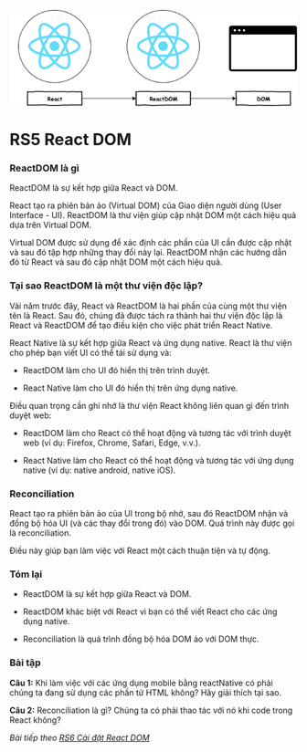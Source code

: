 ![Create-HTML-1](images/react-dom.png) 

# RS5 React DOM

### ReactDOM là gì

ReactDOM là sự kết hợp giữa React và DOM.

React tạo ra phiên bản ảo (Virtual DOM) của Giao diện người dùng (User Interface - UI). ReactDOM là thư viện giúp cập nhật DOM một cách hiệu quả dựa trên Virtual DOM.

Virtual DOM được sử dụng để xác định các phần của UI cần được cập nhật và sau đó tập hợp những thay đổi này lại. ReactDOM nhận các hướng dẫn đó từ React và sau đó cập nhật DOM một cách hiệu quả.

### Tại sao ReactDOM là một thư viện độc lập?

Vài năm trước đây, React và ReactDOM là hai phần của cùng một thư viện tên là React. Sau đó, chúng đã được tách ra thành hai thư viện độc lập là React và ReactDOM để tạo điều kiện cho việc phát triển React Native.

React Native là sự kết hợp giữa React và ứng dụng native. React là thư viện cho phép bạn viết UI có thể tái sử dụng và:
    
- ReactDOM làm cho UI đó hiển thị trên trình duyệt.

- React Native làm cho UI đó hiển thị trên ứng dụng native.

Điều quan trọng cần ghi nhớ là thư viện React không liên quan gì đến trình duyệt web:

- ReactDOM làm cho React có thể hoạt động và tương tác với trình duyệt web (ví dụ: Firefox, Chrome, Safari, Edge, v.v.).

- React Native làm cho React có thể hoạt động và tương tác với ứng dụng native (ví dụ: native android, native iOS).

### Reconciliation

React tạo ra phiên bản ảo của UI trong bộ nhớ, sau đó ReactDOM nhận và đồng bộ hóa UI (và các thay đổi trong đó) vào DOM. Quá trình này được gọi là reconciliation.

Điều này giúp bạn làm việc với React một cách thuận tiện và tự động.

### Tóm lại

- ReactDOM là sự kết hợp giữa React và DOM.

- ReactDOM khác biệt với React vì bạn có thể viết React cho các ứng dụng native.

- Reconciliation là quá trình đồng bộ hóa DOM ảo với DOM thực.

### Bài tập

**Câu 1:** Khi làm việc với các ứng dụng mobile bằng reactNative có phải chúng ta đang sử dụng các phần tử HTML không? Hãy giải thích tại sao.

**Câu 2:** Reconciliation là gì? Chúng ta có phải thao tác với nó khi code trong React không?

*Bài tiếp theo [RS6 Cài đặt React DOM](/lesson/session/session_006_use_react_dom.md)*
